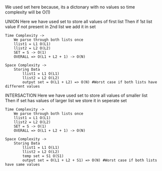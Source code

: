 We used set here because, its a dictonary with no values so time complexity will be O(1)

UNION
    Here we have used set to store all values of first list
    Then if 1st list value if not present in 2nd list we add it in set

    Time Complexity -> 
        We parse through both lists once
        llist1 = L1 O(L1)
        llist2 = L2 O(L2)
        SET = S -> O(1)
        OVERALL => O(L1 + L2 + 1) -> O(N)

    Space Complexity -> 
        Storing Data
            llist1 = L1 O(L1)
            llist2 = L2 O(L2)
            output set = O(L1 + L2) => O(N) #Worst case if both lists have different values
    
INTERSACTION
    Here we have used set to store all values of smaller list
    Then if set has values of larger list we store it in seperate set

    Time Complexity -> 
        We parse through both lists once
        llist1 = L1 O(L1)
        llist2 = L2 O(L2)
        SET = S -> O(1)
        OVERALL => O(L1 + L2 + 1) -> O(N)

    Space Complexity -> 
        Storing Data
            llist1 = L1 O(L1)
            llist2 = L2 O(L2)
            temp set = S1 O(S1)
            output set = O(L1 + L2 + S1) => O(N) #Worst case if both lists have same values
    
